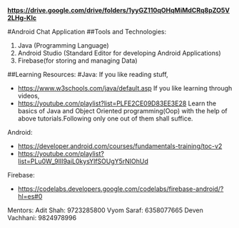 **https://drive.google.com/drive/folders/1yyGZ110qOHqMiMdCRq8pZO5V2LHg-Klc**

#Android Chat Application
##Tools and Technologies:

1. Java (Programming Language)
2. Android Studio (Standard Editor for developing Android Applications)
3. Firebase(for storing and managing Data)

##Learning Resources:
#Java:
If you like reading stuff, 
- https://www.w3schools.com/java/default.asp
If you like learning through videos,
- https://youtube.com/playlist?list=PLFE2CE09D83EE3E28
Learn the basics of Java and Object Oriented programming(Oop) with the help of
above tutorials.Following only one out of them shall suffice.

Android:
- https://developer.android.com/courses/fundamentals-training/toc-v2
- https://youtube.com/playlist?list=PLu0W_9lII9aiL0kysYlfSOUgY5rNlOhUd

Firebase:
- https://codelabs.developers.google.com/codelabs/firebase-android/?hl=es#0

Mentors:
Adit Shah: 9723285800
Vyom Saraf: 6358077665
Deven Vachhani: 9824978996
